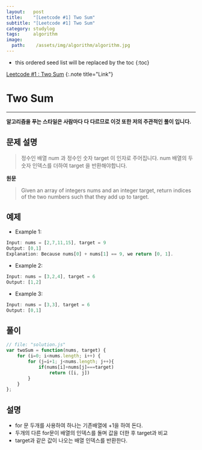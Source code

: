 ```yaml
---
layout:   post
title:    "[Leetcode #1] Two Sum"
subtitle: "[Leetcode #1] Two Sum"
category: studylog
tags:     algorithm
image:
  path:    /assets/img/algorithm/algorithm.jpg
---
```


[Leetcode #1 : Two Sum]:https://leetcode.com/problems/two-sum/  

<!--more-->
* this ordered seed list will be replaced by the toc
{:toc}  

[Leetcode #1 : Two Sum]
{:.note title="Link"}  

# Two Sum  
---  
__알고리즘을 푸는 스타일은 사람마다 다 다르므로 이것 또한 저의 주관적인 풀이 입니다.__  

## 문제 설명  
>정수인 배열 num 과 정수인 숫자 target 이 인자로 주어집니다.
>num 배열의 두 숫자 인덱스를 더하여 target 을 반환해야합니다.

__원문__
>Given an array of integers nums and an integer target,
>return indices of the two numbers such that they add up to target.  

## 예제  

* Example 1:
```js
Input: nums = [2,7,11,15], target = 9
Output: [0,1]
Explanation: Because nums[0] + nums[1] == 9, we return [0, 1].
```

* Example 2:
```js
Input: nums = [3,2,4], target = 6
Output: [1,2]
```

* Example 3:
```js
Input: nums = [3,3], target = 6
Output: [0,1]
```  

## 풀이  

```js
// file: "solution.js"
var twoSum = function(nums, target) {
    for (i=0; i<nums.length; i++) {
        for (j=i+1; j<nums.length; j++){
            if(nums[i]+nums[j]===target)
                return ([i, j])   
        }
    }
};
```  

## 설명  

* for 문 두개를 사용하여 하나는 기존배열에 +1을 하여 돈다.  
* 두개의 다른 for문이 배열의 인덱스를 돌며 값을 더한 후 target과 비교  
* target과 같은 값이 나오는 배열 인덱스를 반환한다.  